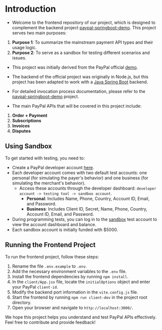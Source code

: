 # Introduction

- Welcome to the frontend repository of our project, which is designed to complement the backend project [paypal-springboot-demo](https://github.com/yeastgrow/paypal-springboot-demo). This project serves two main purposes:

 1. **Purpose 1**: To summarize the mainstream payment API types and their usage logic.
 2. **Purpose 2**: To serve as a sandbox for testing different scenarios and issues.

- This project was initially derived from the PayPal official [demo](https://codeload.github.com/paypaldev/PayPal-JavaScript-FullStack-Standard-Checkout-Sample/zip/refs/heads/main). 
- The backend of the official project was originally in Node.js, but this project has been adapted to work with a [Java Spring Boot](https://github.com/yeastgrow/paypal-springboot-demo) backend. 
- For detailed invocation process documentation, please refer to the [paypal-springboot-demo](https://github.com/yeastgrow/paypal-springboot-demo) project.

- The main PayPal APIs that will be covered in this project include:
 1. **Order + Payment**
 2. **Subscriptions**
 3. **Invoices**
 4. **Disputes**

## Using Sandbox

To get started with testing, you need to:

- Create a PayPal developer account [here](https://developer.paypal.com/dashboard/accounts/).
- Each developer account comes with two default test accounts: one personal (for simulating the payer's behavior) and one business (for simulating the merchant's behavior).
  - Access these accounts through the developer dashboard: `developer account -> testing tool -> sandbox account`.
    - **Personal**: Includes Name, Phone, Country, Account ID, Email, and Password.
    - **Business**: Includes Client ID, Secret, Name, Phone, Country, Account ID, Email, and Password.
- During programming tests, you can log in to the [sandbox](https://www.sandbox.paypal.com/mep/dashboard) test account to view the account dashboard and balance.
- Each sandbox account is initially funded with $5000.

## Running the Frontend Project

To run the frontend project, follow these steps:

1. Rename the file `.env.example` to `.env`.
2. Add the necessary environment variables to the `.env` file.
3. Install the frontend dependencies by running `npm install`.
4. In the `client/App.jsx` file, locate the `initialOptions` object and enter your PayPal `client-id`.
5. Modify the backend port information in the `vite.config.js` file.
6. Start the frontend by running `npm run client-dev` in the project root directory.
7. Open your browser and navigate to `http://localhost:3000/`.

We hope this project helps you understand and test PayPal APIs effectively. Feel free to contribute and provide feedback!